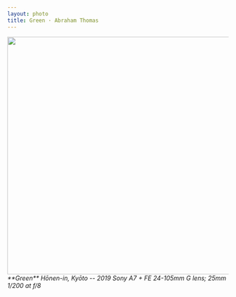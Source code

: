 ```yaml
---
layout: photo
title: Green · Abraham Thomas
---
```


<img src="/assets/photos/Green.jpg" width="540px" class="photo">

<i>
**Green**  
Hōnen-in, Kyōto -- 2019  
Sony A7 + FE 24-105mm G lens; 25mm 1/200 at f/8  
</i>
